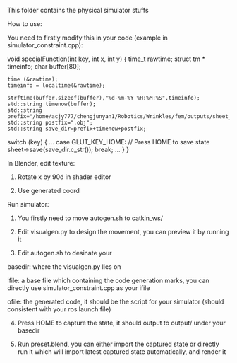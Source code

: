 This folder contains the physical simulator stuffs


How to use:

You need to firstly modify this in your code (example in simulator_constraint.cpp):

void specialFunction(int key, int x, int y)
{
    time_t rawtime;
    struct tm * timeinfo;
    char buffer[80];

    time (&rawtime);
    timeinfo = localtime(&rawtime);

    strftime(buffer,sizeof(buffer),"%d-%m-%Y %H:%M:%S",timeinfo);
    std::string timenow(buffer);
    std::string prefix="/home/acjy777/chengjunyan1/Robotics/Wrinkles/fem/outputs/sheet_";
    std::string postfix=".obj";
    std::string save_dir=prefix+timenow+postfix;

  switch (key)
  {
    ...
    case GLUT_KEY_HOME: // Press HOME to save state
        sheet->save(save_dir.c_str());
      break;
    ...
  }
}

In Blender, edit texture:

1. Rotate x by 90d in shader editor

2. Use generated coord


Run simulator:

1. You firstly need to move autogen.sh to catkin_ws/

2. Edit visualgen.py to design the movement, you can preview it by running it

3. Edit autogen.sh to desinate your 

  basedir: where the visualgen.py lies on 

  ifile: a base file which containing the code generation marks, you can directly use simulator_constraint.cpp as your ifile

  ofile: the generated code, it should be the script for your simulator (should consistent with your ros launch file)

4. Press HOME to capture the state, it should output to output/ under your basedir

5. Run preset.blend, you can either import the captured state or directly run it which will import latest captured state automatically, and render it